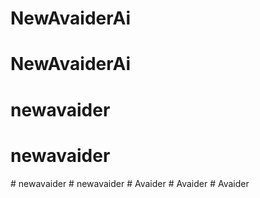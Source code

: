 # NewAvaiderAi
# NewAvaiderAi
# newavaider
# newavaider
#   n e w a v a i d e r  
 #   n e w a v a i d e r  
 #   A v a i d e r  
 #   A v a i d e r  
 # Avaider
